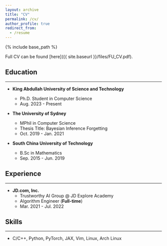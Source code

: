 ```yaml
---
layout: archive
title: "CV"
permalink: /cv/
author_profile: true
redirect_from:
  - /resume
---
```



{% include base_path %}

Full CV can be found [here]({{ site.baseurl }}/files/FU_CV.pdf).


## Education
---
- **King Abdullah University of Science and Technology**
  - Ph.D. Student in Computer Science
  - Aug. 2023 - Present

- **The University of Sydney**
  - MPhil in Computer Science
  - Thesis Title: Bayesian Inference Forgetting
  - Oct. 2019 - Jan. 2021

- **South China University of Technology**
  - B.Sc in Mathematics
  - Sep. 2015 - Jun. 2019


## Experience
---
- **JD.com, Inc.**
  - Trustworthy AI Group @ JD Explore Academy
  - Algorithm Engineer (**Full-time**)
  - Mar. 2021 - Jul. 2022


## Skills
---
- C/C++, Python, PyTorch, JAX, Vim, Linux, Arch Linux
